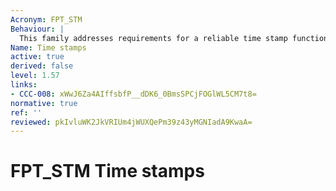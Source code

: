 ```yaml
---
Acronym: FPT_STM
Behaviour: |
  This family addresses requirements for a reliable time stamp function within a TOE.
Name: Time stamps
active: true
derived: false
level: 1.57
links:
- CCC-008: xWwJ6Za4AIffsbfP__dDK6_0BmsSPCjFOGlWL5CM7t8=
normative: true
ref: ''
reviewed: pkIvluWK2JkVRIUm4jWUXQePm39z43yMGNIadA9KwaA=
---
```


# FPT_STM Time stamps